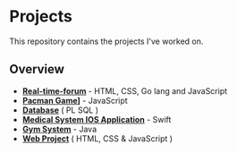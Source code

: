 # Projects

This repository contains the projects I've worked on.

## Overview 

- **[Real-time-forum](forum)** - HTML, CSS, Go lang and JavaScript
- **[Pacman Game](PacMan)]** - JavaScript
- **[Database](Database)** ( PL SQL )
- **[Medical System IOS Application](./Medical%20System)** - Swift
- **[Gym System](./Gym%20System)** - Java
- **[Web Project](Web%20project)** ( HTML, CSS & JavaScript )

